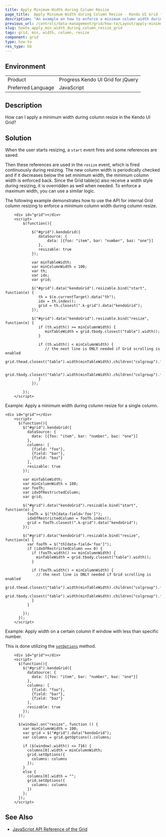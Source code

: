 ```yaml
---
title: Apply Minimum Width during Column Resize
page_title:  Apply Minimum Width during Column Resize - Kendo UI Grid for jQuery
description: "An example on how to enforce a minimum column width during column resizing in the Kendo UI Grid for jQuery."
previous_url: /controls/data-management/grid/how-to/Layout/apply-minimum-width-during-column-resize
slug: howto_apply_min_width_during_column_resize_grid
tags: grid, min, width, column, resize
component: grid
type: how-to
res_type: kb
---
```


## Environment

<table>
 <tr>
  <td>Product</td>
  <td>Progress Kendo UI Grid for jQuery</td>
 </tr>
 <tr>
  <td>Preferred Language</td>
  <td>JavaScript</td>
 </tr>
</table>

## Description

How can I apply a minimum width during column resize in the Kendo UI Grid?

## Solution

When the user starts resizing, a `start` event fires and some references are saved.

Then these references are used in the `resize` event, which is fired continuously during resizing. The new column width is periodically checked and if it decreases below the set minimum width, the minimum column width is enforced back. Since the Grid table(s) also receive a width style during resizing, it is overridden as well when needed. To enforce a maximum width, you can use a similar logic.

The following example demonstrates how to use the API for internal Grid column resizing to enforce a minimum column width during column resize.

```dojo
    <div id="grid"></div>
    <script>
        $(function(){

            $("#grid").kendoGrid({
               dataSource: {
                   data: [{foo: "item", bar: "number", baz: "one"}]
               },
               resizable: true
            });

            var minTableWidth;
            var minColumnWidth = 100;
            var th;
            var idx;
            var grid;

            $("#grid").data("kendoGrid").resizable.bind("start", function(e) {
               th = $(e.currentTarget).data("th");
               idx = th.index();
               grid = th.closest(".k-grid").data("kendoGrid");
            });

            $("#grid").data("kendoGrid").resizable.bind("resize", function(e) {
               if (th.width() >= minColumnWidth) {
                  minTableWidth = grid.tbody.closest("table").width();
               }

               if (th.width() < minColumnWidth) {
                  // the next line is ONLY needed if Grid scrolling is enabled
                  grid.thead.closest("table").width(minTableWidth).children("colgroup").find("col").eq(idx).width(minColumnWidth);

                  grid.tbody.closest("table").width(minTableWidth).children("colgroup").find("col").eq(idx).width(minColumnWidth);
               }
            });

        });
    </script>
```

Example: Apply a minimum width during column resize for a single column.

```dojo
<div id="grid"></div>
    <script>
      $(function(){
        $("#grid").kendoGrid({
          dataSource: {
            data: [{foo: "item", bar: "number", baz: "one"}]
          },
          columns: [
            {field: "foo"},
            {field: "bar"},
            {field: "baz"}
          ],
          resizable: true 
        });

        var minTableWidth;
        var minColumnWidth = 100;
        var fooTh;
        var idxOfRestrictedColumn;
        var grid;

        $("#grid").data("kendoGrid").resizable.bind("start", function(e) {
          fooTh = $("th[data-field='foo']");
          idxOfRestrictedColumn = fooTh.index();
          grid = fooTh.closest(".k-grid").data("kendoGrid");
        });

        $("#grid").data("kendoGrid").resizable.bind("resize", function(e) {
          var fooTh = $("th[data-field='foo']");
          if (idxOfRestrictedColumn === 0) {
            if (fooTh.width() >= minColumnWidth) {
              minTableWidth = grid.tbody.closest("table").width();
            }

            if (fooTh.width() < minColumnWidth) {
              // the next line is ONLY needed if Grid scrolling is enabled
              grid.thead.closest("table").width(minTableWidth).children("colgroup").find("col").eq(idxOfRestrictedColumn).width(minColumnWidth);
              grid.tbody.closest("table").width(minTableWidth).children("colgroup").find("col").eq(idxOfRestrictedColumn).width(minColumnWidth);
            }
          }

        });
      });
    </script>
```

Example: Apply width on a certain column if window with less than specific number.

This is done utilizing the [`setOptions`](/api/javascript/ui/grid/methods/setoptions) method.

```dojo
    <div id="grid"></div>
    <script>
      $(function(){
        $("#grid").kendoGrid({
          dataSource: {
            data: [{foo: "item", bar: "number", baz: "one"}]
          },
          columns: [
            {field: "foo"},
            {field: "bar"},
            {field: "baz"}
          ],
          resizable: true 
        });
      });

      $(window).on("resize", function () {
        var minColumnWidth = 100;
        var grid = $("#grid").data("kendoGrid");
        var columns = grid.getOptions().columns;

        if ($(window).width() <= 716) {
          columns[0].width = minColumnWidth;
          grid.setOptions({
            columns: columns
          });
        }
        else {
          columns[0].width = "";
          grid.setOptions({
            columns: columns
          })
        };
      });
    </script>
```

## See Also

* [JavaScript API Reference of the Grid](/api/javascript/ui/grid)
